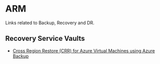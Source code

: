 # ARM
Links related to Backup, Recovery and DR.

## Recovery Service Vaults
- [Cross Region Restore (CRR) for Azure Virtual Machines using Azure Backup](https://azure.microsoft.com/en-gb/blog/cross-region-restore-crr-for-azure-virtual-machines-using-azure-backup/)
